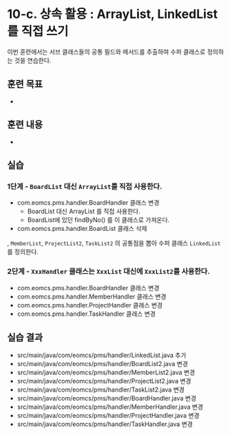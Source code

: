 # 10-c. 상속 활용 : ArrayList, LinkedList를 직접 쓰기

이번 훈련에서는 서브 클래스들의 공통 필드와 메서드를 추출하여 수퍼 클래스로 정의하는 것을 연습한다.

## 훈련 목표

- 

## 훈련 내용

- 

## 실습

### 1단계 - `BoardList` 대신 `ArrayList`를 직접 사용한다.

- com.eomcs.pms.handler.BoardHandler 클래스 변경
  - BoardList 대신 ArrayList 를 직접 사용한다.
  - BoardList에 있던 findByNo() 를 이 클래스로 가져온다.
- com.eomcs.pms.handler.BoardList 클래스 삭제





, `MemberList`, `ProjectList2`, `TaskList2` 의 공통점을 뽑아 수퍼 클래스 `LinkedList`를 정의한다.
### 2단계 - `XxxHandler` 클래스는 `XxxList` 대신에 `XxxList2`를 사용한다.

- com.eomcs.pms.handler.BoardHandler 클래스 변경
- com.eomcs.pms.handler.MemberHandler 클래스 변경
- com.eomcs.pms.handler.ProjectHandler 클래스 변경
- com.eomcs.pms.handler.TaskHandler 클래스 변경

## 실습 결과

- src/main/java/com/eomcs/pms/handler/LinkedList.java 추가
- src/main/java/com/eomcs/pms/handler/BoardList2.java 변경
- src/main/java/com/eomcs/pms/handler/MemberList2.java 변경
- src/main/java/com/eomcs/pms/handler/ProjectList2.java 변경
- src/main/java/com/eomcs/pms/handler/TaskList2.java 변경
- src/main/java/com/eomcs/pms/handler/BoardHandler.java 변경
- src/main/java/com/eomcs/pms/handler/MemberHandler.java 변경
- src/main/java/com/eomcs/pms/handler/ProjectHandler.java 변경
- src/main/java/com/eomcs/pms/handler/TaskHandler.java 변경
